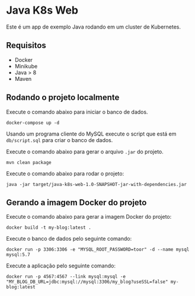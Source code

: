 # Java K8s Web

Este é um app de exemplo Java rodando em um cluster de Kubernetes.

## Requisitos

- Docker
- Minikube
- Java > 8
- Maven

## Rodando o projeto localmente

Execute o comando abaixo para iniciar o banco de dados.

```
docker-compose up -d
```

Usando um programa cliente do MySQL execute o script que está em `db/script.sql` para criar o banco de dados.

Execute o comando abaixo para gerar o arquivo `.jar` do projeto.
```
mvn clean package
```

Execute o comando abaixo para rodar o projeto:
```
java -jar target/java-k8s-web-1.0-SNAPSHOT-jar-with-dependencies.jar
```

## Gerando a imagem Docker do projeto

Execute o comando abaixo para gerar a imagem Docker do projeto:
```
docker build -t my-blog:latest .
```

Execute o banco de dados pelo seguinte comando:
```
docker run -p 3306:3306 -e "MYSQL_ROOT_PASSWORD=toor" -d --name mysql mysql:5.7
```

Execute a aplicação pelo seguinte comando:
```
docker run -p 4567:4567 --link mysql:mysql -e "MY_BLOG_DB_URL=jdbc:mysql://mysql:3306/my_blog?useSSL=false" my-blog:latest
```